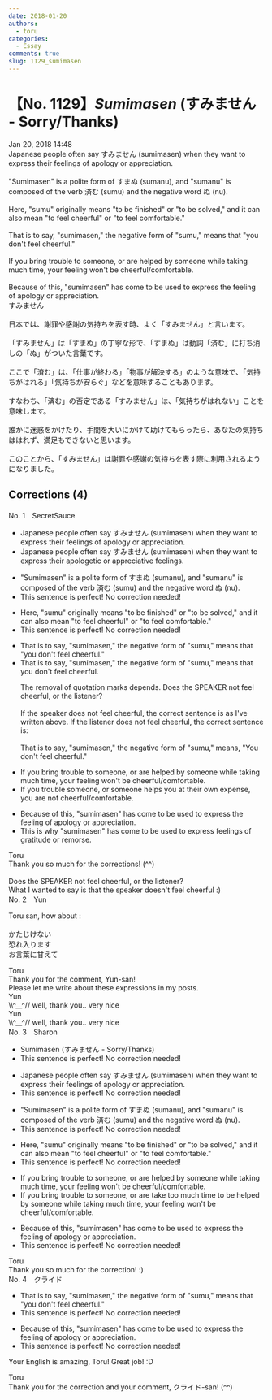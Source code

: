 ```yaml
---
date: 2018-01-20
authors:
  - toru
categories:
  - Essay
comments: true
slug: 1129_sumimasen
---
```


# 【No. 1129】<strong><em>Sumimasen</strong></em> (すみません - Sorry/Thanks)
<div class="date">Jan 20, 2018 14:48</div>
<div id="post"><div id="body_show_ori">
Japanese people often say すみません (sumimasen) when they want to express their feelings of apology or appreciation.<br/><br/>"Sumimasen" is a polite form of すまぬ (sumanu), and "sumanu" is composed of the verb 済む (sumu) and the negative word ぬ (nu).<br/><br/>Here, "sumu" originally means "to be finished" or "to be solved," and it can also mean "to feel cheerful" or "to feel comfortable."<br/><br/>That is to say, "sumimasen," the negative form of "sumu," means that "you don't feel cheerful."<br/><br/>If you bring trouble to someone, or are helped by someone while taking much time, your feeling won't be cheerful/comfortable.<br/><br/>Because of this, "sumimasen" has come to be used to express the feeling of apology or appreciation.
</div></div>

<!-- more -->

<div id="post_ja"><div id="body_show_mo">
すみません<br/><br/>日本では、謝罪や感謝の気持ちを表す時、よく「すみません」と言います。<br/><br/>「すみません」は「すまぬ」の丁寧な形で、「すまぬ」は動詞「済む」に打ち消しの「ぬ」がついた言葉です。<br/><br/>ここで「済む」は、「仕事が終わる」「物事が解決する」のような意味で、「気持ちがはれる」「気持ちが安らぐ」などを意味することもあります。<br/><br/>すなわち、「済む」の否定である「すみません」は、「気持ちがはれない」ことを意味します。<br/><br/>誰かに迷惑をかけたり、手間を大いにかけて助けてもらったら、あなたの気持ちははれず、満足もできないと思います。<br/><br/>このことから、「すみません」は謝罪や感謝の気持ちを表す際に利用されるようになりました。
</div></div>

## Corrections (4)
<div id="block"><div class="first_name"> No. 1　<span class="just_name">SecretSauce</span></div><div id="block2">
<ul class="correction_field">
<li class="incorrect">Japanese people often say すみません (sumimasen) when they want to express their feelings of apology or appreciation.</li>
<li class="corrected correct">
Japanese people often say すみません (sumimasen) when they want to express their apologetic or appreciative feelings.
</li>
</ul>
<ul class="correction_field">
<li class="incorrect">"Sumimasen" is a polite form of すまぬ (sumanu), and "sumanu" is composed of the verb 済む (sumu) and the negative word ぬ (nu).</li>
<li class="corrected perfect">This sentence is perfect! No correction needed!</li>
</ul>
<ul class="correction_field">
<li class="incorrect">Here, "sumu" originally means "to be finished" or "to be solved," and it can also mean "to feel cheerful" or "to feel comfortable."</li>
<li class="corrected perfect">This sentence is perfect! No correction needed!</li>
</ul>
<ul class="correction_field">
<li class="incorrect">That is to say, "sumimasen," the negative form of "sumu," means that "you don't feel cheerful."</li>
<li class="corrected correct">
That is to say, "sumimasen," the negative form of "sumu," means that you don't feel cheerful.
<p class="correction_comment">The removal of quotation marks depends. Does the SPEAKER not feel cheerful, or the listener?<br/><br/>If the speaker does not feel cheerful, the correct sentence is as I've written above. If the listener does not feel cheerful, the correct sentence is:<br/><br/>That is to say, "sumimasen," the negative form of "sumu," means, "You don't feel cheerful."</p>
</li>
</ul>
<ul class="correction_field">
<li class="incorrect">If you bring trouble to someone, or are helped by someone while taking much time, your feeling won't be cheerful/comfortable.</li>
<li class="corrected correct">
If you trouble someone, or someone helps you at their own expense, you are not cheerful/comfortable.
</li>
</ul>
<ul class="correction_field">
<li class="incorrect">Because of this, "sumimasen" has come to be used to express the feeling of apology or appreciation.</li>
<li class="corrected correct">
This is why "sumimasen" has come to be used to express feelings of gratitude or remorse.
</li>
</ul>
</div><div class="name"><span class="just_name">Toru</span><br>
Thank you so much for the corrections! (^^)<br/><br/>Does the SPEAKER not feel cheerful, or the listener?<br/>What I wanted to say is that the speaker doesn't feel cheerful :)
</div>
</div>
<div id="block"><div class="first_name"> No. 2　<span class="just_name">Yun </span></div><div id="block2">
<p class="comment_small">
 Toru san, how about :
 <br/>
 <br/>
 かたじけない
 <br/>
 恐れ入ります
 <br/>
 お言葉に甘えて
 <br/>
</p>

</div><div class="name"><span class="just_name">Toru</span><br>
Thank you for the comment, Yun-san!<br/>Please let me write about these expressions in my posts.
</div>
<div class="name"><span class="just_name">Yun </span><br>
\\^__^// well, thank you.. very nice
</div>
<div class="name"><span class="just_name">Yun </span><br>
\\^__^// well, thank you.. very nice
</div>
</div>
<div id="block"><div class="first_name"> No. 3　<span class="just_name">Sharon</span></div><div id="block2">
<ul class="correction_field">
<li class="incorrect">Sumimasen (すみません - Sorry/Thanks)</li>
<li class="corrected perfect">This sentence is perfect! No correction needed!</li>
</ul>
<ul class="correction_field">
<li class="incorrect">Japanese people often say すみません (sumimasen) when they want to express their feelings of apology or appreciation.</li>
<li class="corrected perfect">This sentence is perfect! No correction needed!</li>
</ul>
<ul class="correction_field">
<li class="incorrect">"Sumimasen" is a polite form of すまぬ (sumanu), and "sumanu" is composed of the verb 済む (sumu) and the negative word ぬ (nu).</li>
<li class="corrected perfect">This sentence is perfect! No correction needed!</li>
</ul>
<ul class="correction_field">
<li class="incorrect">Here, "sumu" originally means "to be finished" or "to be solved," and it can also mean "to feel cheerful" or "to feel comfortable."</li>
<li class="corrected perfect">This sentence is perfect! No correction needed!</li>
</ul>
<ul class="correction_field">
<li class="incorrect">If you bring trouble to someone, or are helped by someone while taking much time, your feeling won't be cheerful/comfortable.</li>
<li class="corrected correct">
If you bring trouble to someone, or <span class="f_gray"><span class="sline">are</span></span> <span class="f_blue">take too much time to be</span> helped by someone <span class="sline"><span class="f_gray">while taking much time</span></span>, your feeling won't be cheerful/comfortable.
</li>
</ul>
<ul class="correction_field">
<li class="incorrect">Because of this, "sumimasen" has come to be used to express the feeling of apology or appreciation.</li>
<li class="corrected perfect">This sentence is perfect! No correction needed!</li>
</ul>
</div><div class="name"><span class="just_name">Toru</span><br>
Thank you so much for the correction! :)
</div>
</div>
<div id="block"><div class="first_name"> No. 4　<span class="just_name">クライド</span></div><div id="block2">
<ul class="correction_field">
<li class="incorrect">That is to say, "sumimasen," the negative form of "sumu," means that "you don't feel cheerful."</li>
<li class="corrected perfect">This sentence is perfect! No correction needed!</li>
</ul>
<ul class="correction_field">
<li class="incorrect">Because of this, "sumimasen" has come to be used to express the feeling of apology or appreciation.</li>
<li class="corrected perfect">This sentence is perfect! No correction needed!</li>
</ul>
<p class="comment_small">
 Your English is amazing, Toru! Great job! :D
</p>

</div><div class="name"><span class="just_name">Toru</span><br>
Thank you for the correction and your comment, クライド-san! (^^)
</div>
</div>
